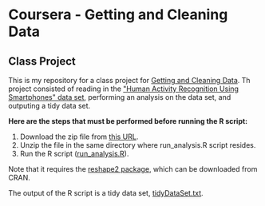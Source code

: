# Coursera - Getting and Cleaning Data
## Class Project

This is my repository for a class project for [Getting and Cleaning Data](https://www.coursera.org/course/getdata). Th project consisted of reading in the ["Human Activity Recognition Using Smartphones" data set](http://archive.ics.uci.edu/ml/datasets/Human+Activity+Recognition+Using+Smartphones), performing an analysis on the data set, and outputing a tidy data set.

**Here are the steps that must be performed before running the R script:**

1. Download the zip file from [this URL](https://d396qusza40orc.cloudfront.net/getdata%2Fprojectfiles%2FUCI%20HAR%20Dataset.zip).
2. Unzip the file in the same directory where run_analysis.R script resides.
3. Run the R script ([run_analysis.R](run_analysis.R)).

Note that it requires the [reshape2 package](http://cran.r-project.org/web/packages/reshape2/index.html), which can be downloaded from CRAN.

The output of the R script is a tidy data set, [tidyDataSet.txt](tidyDataSet.txt).

